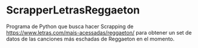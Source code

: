 # ScrapperLetrasReggaeton
Programa de Python que busca hacer Scrapping de https://www.letras.com/mais-acessadas/reggaeton/ para obtener un set de datos de las canciones más eschadas de Reggaeton en el momento.
